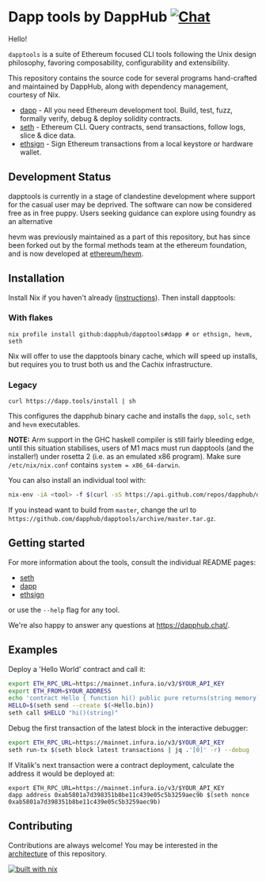# Dapp tools by DappHub [![Chat](https://img.shields.io/badge/community-chat-blue.svg?style=flat-square)](https://dapphub.chat)

Hello!

`dapptools` is a suite of Ethereum focused CLI tools following the Unix design philosophy,
favoring composability, configurability and extensibility.

This repository contains the source code for several programs
hand-crafted and maintained by DappHub, along with dependency management, courtesy of Nix.

- [dapp](./src/dapp) - All you need Ethereum development tool. Build, test, fuzz, formally verify, debug & deploy solidity contracts.
- [seth](./src/seth) - Ethereum CLI. Query contracts, send transactions, follow logs, slice & dice data.
- [ethsign](./src/ethsign) - Sign Ethereum transactions from a local keystore or hardware wallet.

## Development Status

dapptools is currently in a stage of clandestine development where support for the casual user may
be deprived. The software can now be considered free as in free puppy. Users seeking guidance can
explore using foundry as an alternative

hevm was previously maintained as a part of this repository, but has since been forked out by the
formal methods team at the ethereum foundation, and is now developed at
[ethereum/hevm](https://github.com/ethereum/hevm).

## Installation

Install Nix if you haven't already ([instructions](https://nixos.org/download.html)). Then install dapptools:

### With flakes

```
nix profile install github:dapphub/dapptools#dapp # or ethsign, hevm, seth
```

Nix will offer to use the dapptools binary cache, which will speed up installs,
but requires you to trust both us and the Cachix infrastructure.

### Legacy

```
curl https://dapp.tools/install | sh
```

This configures the dapphub binary cache and installs the `dapp`, `solc`, `seth` and `hevm` executables.

**NOTE:** Arm support in the GHC haskell compiler is still fairly bleeding edge, until this
situation stabilises, users of M1 macs must run dapptools (and the installer!) under rosetta 2 (i.e.
as an emulated x86 program). Make sure `/etc/nix/nix.conf` contains `system = x86_64-darwin`.

You can also install an individual tool with:

```sh
nix-env -iA <tool> -f $(curl -sS https://api.github.com/repos/dapphub/dapptools/releases/latest | jq -r .tarball_url)
```

If you instead want to build from `master`, change the url to `https://github.com/dapphub/dapptools/archive/master.tar.gz`.

## Getting started

For more information about the tools, consult the individual README pages:

- [seth](./src/seth/README.md)
- [dapp](./src/dapp/README.md)
- [ethsign](./src/ethsign/README.md)

or use the `--help` flag for any tool.

We're also happy to answer any questions at https://dapphub.chat/.

## Examples

Deploy a 'Hello World' contract and call it:
```sh
export ETH_RPC_URL=https://mainnet.infura.io/v3/$YOUR_API_KEY
export ETH_FROM=$YOUR_ADDRESS
echo 'contract Hello { function hi() public pure returns(string memory) {return "Hello, World!";}}' | solc --bin -o . --overwrite -
HELLO=$(seth send --create $(<Hello.bin))
seth call $HELLO "hi()(string)"
```

Debug the first transaction of the latest block in the interactive debugger:
```sh
export ETH_RPC_URL=https://mainnet.infura.io/v3/$YOUR_API_KEY
seth run-tx $(seth block latest transactions | jq .'[0]' -r) --debug
```

If Vitalik's next transaction were a contract deployment, calculate the address it would be deployed at:
```
export ETH_RPC_URL=https://mainnet.infura.io/v3/$YOUR_API_KEY
dapp address 0xab5801a7d398351b8be11c439e05c5b3259aec9b $(seth nonce 0xab5801a7d398351b8be11c439e05c5b3259aec9b)
```

## Contributing

Contributions are always welcome! You may be interested in the
[architecture](./ARCHITECTURE.md) of this repository.

[![built with nix](https://builtwithnix.org/badge.svg)](https://builtwithnix.org)
